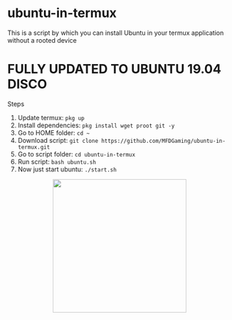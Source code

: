 # ubuntu-in-termux
This is a script by which you can install Ubuntu in your termux application without a rooted device

# FULLY UPDATED TO UBUNTU 19.04 DISCO

Steps
1. Update termux: `pkg up`
2. Install dependencies: `pkg install wget proot git -y`
3. Go to HOME folder: `cd ~`
4. Download script: `git clone https://github.com/MFDGaming/ubuntu-in-termux.git`
5. Go to script folder: `cd ubuntu-in-termux`
6. Run script: `bash ubuntu.sh`
7. Now just start ubuntu: `./start.sh`

<p align="center"><img src="Screenshot_20190420-113146.png" width="300"/></p>
